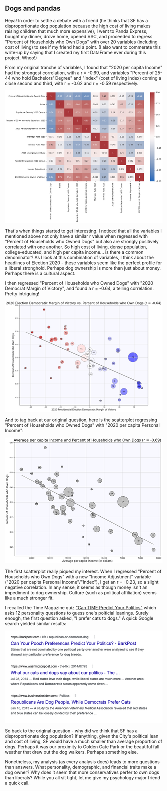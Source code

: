 ## Dogs and pandas

Heya! In order to settle a debate with a friend (he thinks that SF has a disproportionate dog population because the high cost of living makes raising children that much more expensive), I went to Panda Express, bought my dinner, drove home, opened VSC, and proceeded to regress "Percent of Households who Own Dogs" with over 20 variables (including cost of living) to see if my friend had a point. (I also want to commerate this write-up by saying that I created my first DataFrame ever during this project. Whoo!)

From my original tranche of variables, I found that "2020 per capita Income" had the strongest correlation, with a r = -0.69, and variables "Percent of 25-44 who hold Bachelors' Degree" and "Index" (cost of living index) coming a close second and third, with r = -0.62 and r = -0.59 respectively.

![](corr_matrix.png)

That's when things started to get interesting. I noticed that all the variables I mentioned above not only have a similar r value when regressed with "Percent of Households who Owned Dogs" but also are strongly positively correlated with one another. So high cost of living, dense population, college-educated, and high per capita income... is there a common denominator? As I look at this combination of variables, I think about the headlines of Election 2020 - these variables seem like the perfect profile for a liberal stronghold. Perhaps dog ownership is more than just about money. Perhaps there is a cultural aspect.

I then regressed "Percent of Households who Owned Dogs" with "2020 Democrat Margin of Victory", and found a r = -0.64, a telling correlation. Pretty intriguing!

![](election_splot.png)

And to tag back at our original question, here is the scatterplot regressing "Percent of Households who Owned Dogs" with "2020 per capita Personal Income":

![](income_splot.png)


The first scatterplot really piqued my interest. When I regressed "Percent of Households who Own Dogs" with a new "Income Adjustment" variable ("2020 per capita Personal Income"/"Index"), I get an r = -0.23, so a slight negative correlation. In any sense, it seems as though money isn't an impediment to dog ownership. Culture (such as political affiliation) seems like a much stronger fit.

I recalled the Time Magazine quiz ["Can TIME Predict Your Politics"](https://time.com/510/can-time-predict-your-politics/feed/) which asks 12 personality questions to guess one's polticial leanings. Surely enough, the first question asked, "I prefer cats to dogs."
A quick Google search yielded similar results:

![](Google_sshot.png)

So back to the original question - why did we think that SF has a disproportionate dog population? If anything, given the City's political lean and cost of living, SF would have a much smaller than average proportion of dogs. Perhaps it was our proximity to Golden Gate Park or the beautiful fall weather that drew out the dog walkers. Perhaps something else.

Nonetheless, my analysis (as every analysis does) leads to more questions than answers. What personality, demographic, and financial traits make a dog owner? Why does it seem that more conservatives perfer to own dogs than liberals? While you all sit tight, let me give my psychology major friend a quick call.







